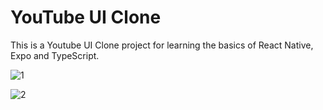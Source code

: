 # YouTube UI Clone

This is a Youtube UI Clone project for learning the basics of React Native, Expo and TypeScript.

![1](https://i.hizliresim.com/kobk35a.jpg)

![2](https://i.hizliresim.com/5zoiv7z.jpg)
